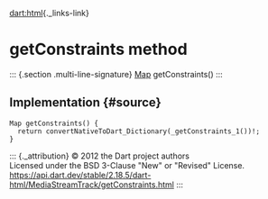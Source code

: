[dart:html](../../dart-html/dart-html-library){._links-link}

getConstraints method
=====================

::: {.section .multi-line-signature}
[Map](../../dart-core/map-class) getConstraints()
:::

Implementation {#source}
--------------

``` {.language-dart data-language="dart"}
Map getConstraints() {
  return convertNativeToDart_Dictionary(_getConstraints_1())!;
}
```

::: {._attribution}
© 2012 the Dart project authors\
Licensed under the BSD 3-Clause \"New\" or \"Revised\" License.\
<https://api.dart.dev/stable/2.18.5/dart-html/MediaStreamTrack/getConstraints.html>
:::
